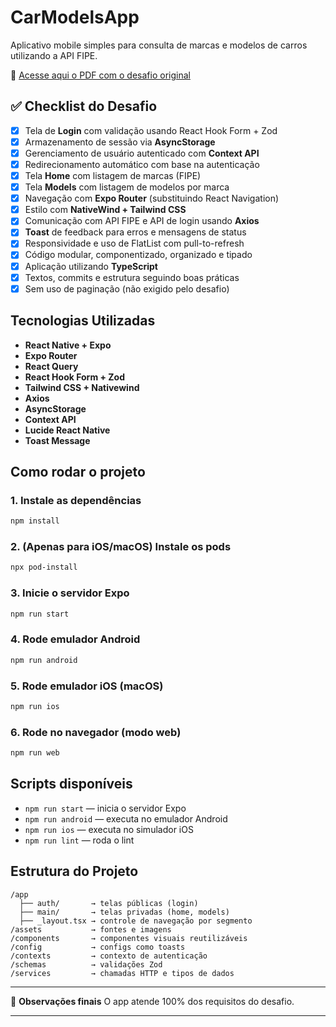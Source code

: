 # CarModelsApp

Aplicativo mobile simples para consulta de marcas e modelos de carros utilizando a API FIPE.

📄 [Acesse aqui o PDF com o desafio original](./desafio-mobile.pdf)

## ✅ Checklist do Desafio

- [x] Tela de **Login** com validação usando React Hook Form + Zod
- [x] Armazenamento de sessão via **AsyncStorage**
- [x] Gerenciamento de usuário autenticado com **Context API**
- [x] Redirecionamento automático com base na autenticação
- [x] Tela **Home** com listagem de marcas (FIPE)
- [x] Tela **Models** com listagem de modelos por marca
- [x] Navegação com **Expo Router** (substituindo React Navigation)
- [x] Estilo com **NativeWind + Tailwind CSS**
- [x] Comunicação com API FIPE e API de login usando **Axios**
- [x] **Toast** de feedback para erros e mensagens de status
- [x] Responsividade e uso de FlatList com pull-to-refresh
- [x] Código modular, componentizado, organizado e tipado
- [x] Aplicação utilizando **TypeScript**
- [x] Textos, commits e estrutura seguindo boas práticas
- [x] Sem uso de paginação (não exigido pelo desafio)

## Tecnologias Utilizadas

- **React Native + Expo**
- **Expo Router**
- **React Query**
- **React Hook Form + Zod**
- **Tailwind CSS + Nativewind**
- **Axios**
- **AsyncStorage**
- **Context API**
- **Lucide React Native**
- **Toast Message**

## Como rodar o projeto

### 1. Instale as dependências

```bash
npm install
```

### 2. (Apenas para iOS/macOS) Instale os pods

```bash
npx pod-install
```

### 3. Inicie o servidor Expo

```bash
npm run start
```

### 4. Rode emulador Android

```bash
npm run android
```

### 5. Rode emulador iOS (macOS)

```bash
npm run ios
```

### 6. Rode no navegador (modo web)

```bash
npm run web
```

## Scripts disponíveis

- `npm run start` — inicia o servidor Expo
- `npm run android` — executa no emulador Android
- `npm run ios` — executa no simulador iOS
- `npm run lint` — roda o lint

## Estrutura do Projeto

```
/app
  ├── auth/       → telas públicas (login)
  ├── main/       → telas privadas (home, models)
  ├── _layout.tsx → controle de navegação por segmento
/assets           → fontes e imagens
/components       → componentes visuais reutilizáveis
/config           → configs como toasts
/contexts         → contexto de autenticação
/schemas          → validações Zod
/services         → chamadas HTTP e tipos de dados
```

---

📌 **Observações finais**
O app atende 100% dos requisitos do desafio.

---
